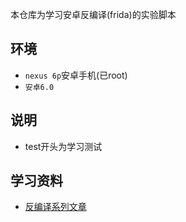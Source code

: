 本仓库为学习安卓反编译(frida)的实验脚本


## 环境
- `nexus 6p`安卓手机(已root)
- `安卓6.0`

## 说明
- test开头为学习测试


## 学习资料
- [反编译系列文章](https://github.com/locoz666/spider-article)